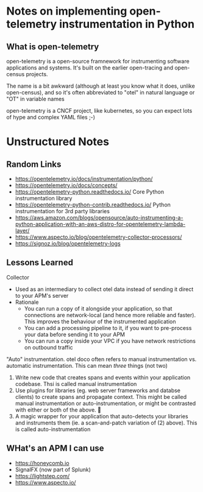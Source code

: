 # Notes on implementing open-telemetry instrumentation in Python

## What is open-telemetry
open-telemetry is a open-source framnework for instrumenting software applications and systems. It's built on the earlier open-tracing and open-census projects.

The name is a bit awkward (although at least you know what it does, unlike open-census), and so it's often abbreviated to "otel" in natural language or "OT" in variable names

open-telemetry is a CNCF project, like kubernetes, so you can expect lots of hype and complex YAML files ;-)


# Unstructured Notes
## Random Links
* https://opentelemetry.io/docs/instrumentation/python/
* https://opentelemetry.io/docs/concepts/
* https://opentelemetry-python.readthedocs.io/ Core Python instrumentation library
* https://opentelemetry-python-contrib.readthedocs.io/ Python instrumentation for 3rd party libraries
* https://aws.amazon.com/blogs/opensource/auto-instrumenting-a-python-application-with-an-aws-distro-for-opentelemetry-lambda-layer/
* https://www.aspecto.io/blog/opentelemetry-collector-processors/
* https://signoz.io/blog/opentelemetry-logs


## Lessons Learned

Collector
* Used as an intermediary to collect otel data instead of sending it direct to your APM's server
* Rationale
  - You can run a copy of it alongside your application, so that connections are network-local (and hence more reliable and faster). This improves the behaviour of the instrumented application
  - You can add a processing pipeline to it, if you want to pre-process your data before sending it to your APM
  - You can run a copy inside your VPC if you have network restrictions on outbound traffic

"Auto" instrumentation. otel doco often refers to manual instrumentation vs. automatic instrumentation. This can mean *three* things (not two)
1. Write new code that creates spans and events within your application codebase. Thsi is called manual instrumentation
2. Use plugins for libraries (eg. web server frameworks and databse clients) to create spans and propagate context. This might be called manual instrumentation or auto-instrumentation, or might be contrasted with either or both of the above. 🤷
3. A magic wrapper for your application that auto-detects your libraries and instruments them (ie. a scan-and-patch variation of (2) above). This is called auto-instrumentation

## WHat's an APM I can use
* https://honeycomb.io
* SignalFX (now part of Splunk)
* https://lightstep.com/
* https://www.aspecto.io/
